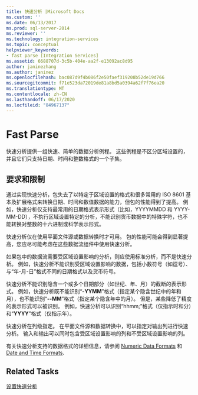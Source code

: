 ```yaml
---
title: 快速分析 |Microsoft Docs
ms.custom: ''
ms.date: 06/13/2017
ms.prod: sql-server-2014
ms.reviewer: ''
ms.technology: integration-services
ms.topic: conceptual
helpviewer_keywords:
- fast parse [Integration Services]
ms.assetid: 6688707d-3c5b-404e-aa2f-e13092ac8d95
author: janinezhang
ms.author: janinez
ms.openlocfilehash: bac087d9f4b086f2e50faef319208b52de19d766
ms.sourcegitcommit: f71e523da72019de81a8bd5a0394a62f7f76ea20
ms.translationtype: MT
ms.contentlocale: zh-CN
ms.lasthandoff: 06/17/2020
ms.locfileid: "84967137"
---
```

# <a name="fast-parse"></a>Fast Parse
  快速分析提供一组快速、简单的数据分析例程。 这些例程是不区分区域设置的，并且它们只支持日期、时间和整数格式的一个子集。  
  
## <a name="requirements-and-limitations"></a>要求和限制  
 通过实现快速分析，包失去了以特定于区域设置的格式和很多常用的 ISO 8601 基本及扩展格式来转换日期、时间和数值数据的能力，但包的性能得到了提高。 例如，快速分析仅支持最常用的日期格式表示形式（比如，YYYYMMDD 和 YYYY-MM-DD），不执行区域设置特定的分析，不能识别货币数据中的特殊字符，也不能转换对整数的十六进制或科学表示形式。  
  
 快速分析仅在使用平面文件源或数据转换时才可用。 包的性能可能会得到显著提高，您应尽可能考虑在这些数据流组件中使用快速分析。  
  
 如果包中的数据流需要受区域设置影响的分析，则应使用标准分析，而不是快速分析。 例如，快速分析不能识别受区域设置影响的数据，包括小数符号（如逗号）、与“年-月-日”格式不同的日期格式以及货币符号。  
  
 快速分析不能识别隐含一个或多个日期部分（如世纪、年、月）的截断的表示形式。 例如，快速分析既不能识别“**-YYMM**”格式（指定某个隐含世纪中的年和月），也不能识别“**--MM**”格式（指定某个隐含年中的月）。 但是，某些降低了精度的表示形式可以被识别。 例如，快速分析可以识别“hhmm;”格式（仅指示时和分）和“**YYYY**”格式（仅指示年）。  
  
 快速分析在列级指定。 在平面文件源和数据转换中，可以指定对输出列进行快速分析。 输入和输出可以同时包含受区域设置影响的列和不受区域设置影响的列。  
  
 有关快速分析支持的数据格式的详细信息，请参阅 [Numeric Data Formats](../../2014/integration-services/numeric-data-formats.md) 和 [Date and Time Formats](../../2014/integration-services/date-and-time-formats.md).  
  
## <a name="related-tasks"></a>Related Tasks  
 [设置快速分析](../../2014/integration-services/set-fast-parse.md)  
  
  
